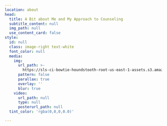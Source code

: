 ```yaml
---
location: about
head:
  title: A Bit about Me and My Approach to Counseling
  subtitle_content: null
  img_path: null
  use_content_card: false
style:
  id: null
  class: image-right text-white
  font_color: null
  media:
    img:
      url_path: >-
        https://sls-ci-bowtie-houndstooth-root-us-east-1-assets.s3.amazonaws.com/NickArrasate/perceptivecounseling/1646177956029-annie-spratt-zA7I5BtFbvw-unsplash.jpg
      pattern: false
      parallax: true
      overlay: ''
      blur: true
    video:
      url_path: null
      type: null
      posterurl_path: null
  tint_color: 'rgba(0,0,0,0.0)'

---
```



